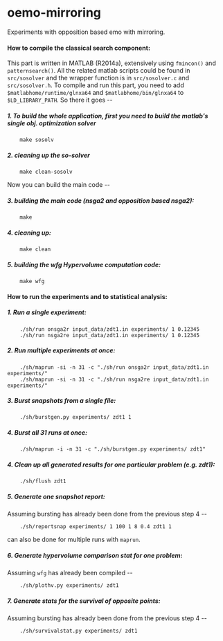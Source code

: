 oemo-mirroring
==============

Experiments with opposition based emo with mirroring.

#### How to compile the classical search component:
This part is written in MATLAB (R2014a), extensively using `fmincon()` and `patternsearch()`. All the related matlab scripts could be found in `src/sosolver` and the wrapper function is in `src/sosolver.c` and `src/sosolver.h`. To compile and run this part, you need to add `$matlabhome/runtime/glnxa64` and `$matlabhome/bin/glnxa64` to `$LD_LIBRARY_PATH`. So there it goes -- 

##### 1. To build the whole application, first you need to build the matlab's single obj. optimization solver
```
	make sosolv
```

##### 2. cleaning up the so-solver
```
	make clean-sosolv
```

Now you can build the main code --


##### 3. building the main code (nsga2 and opposition based nsga2):
```
	make
```

##### 4. cleaning up:
```
	make clean
```

##### 5. building the wfg Hypervolume computation code:
```
	make wfg
``` 


#### How to run the experiments and to statistical analysis:

##### 1. Run a single experiment:
```
	./sh/run onsga2r input_data/zdt1.in experiments/ 1 0.12345
	./sh/run nsga2re input_data/zdt1.in experiments/ 1 0.12345
```

##### 2. Run multiple experiments at once:
```
	./sh/maprun -si -n 31 -c "./sh/run onsga2r input_data/zdt1.in experiments/"	
	./sh/maprun -si -n 31 -c "./sh/run nsga2re input_data/zdt1.in experiments/"
```

##### 3. Burst snapshots from a single file:
```
	./sh/burstgen.py experiments/ zdt1 1
```
	
##### 4. Burst all 31 runs at once:
```
	./sh/maprun -i -n 31 -c "./sh/burstgen.py experiments/ zdt1"
```

##### 4. Clean up all generated results for one particular problem (e.g. zdt1):
```
	./sh/flush zdt1
```

##### 5. Generate one snapshot report:

Assuming bursting has already been done from the previous step 4 --

```
	./sh/reportsnap experiments/ 1 100 1 8 0.4 zdt1 1
```
can also be done for multiple runs with `maprun`.

##### 6. Generate hypervolume comparison stat for one problem:

Assuming `wfg` has already been compiled --

```
	./sh/plothv.py experiments/ zdt1
```

##### 7. Generate stats for the survival of opposite points:

Assuming bursting has already been done from the previous step 4 --

```
	./sh/survivalstat.py experiments/ zdt1
```
